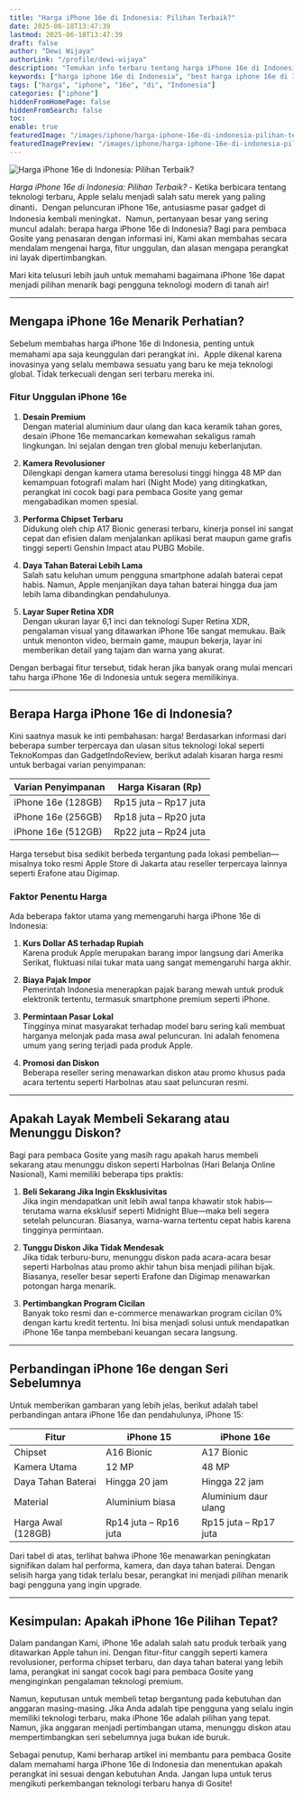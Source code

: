 ```yaml
---
title: "Harga iPhone 16e di Indonesia: Pilihan Terbaik?"
date: 2025-06-18T13:47:39
lastmod: 2025-06-18T13:47:39
draft: false
author: "Dewi Wijaya"
authorLink: "/profile/dewi-wijaya"
description: "Temukan info terbaru tentang harga iPhone 16e di Indonesia. Cek spesifikasi, fitur unggulan, dan penawaran terbaik. Klik untuk tahu lebih lanjut!"
keywords: ["harga iphone 16e di Indonesia", "best harga iphone 16e di Indonesia", "harga iphone 16e di Indonesia guide"]
tags: ["harga", "iphone", "16e", "di", "Indonesia"]
categories: ["iphone"]
hiddenFromHomePage: false
hiddenFromSearch: false
toc:
enable: true
featuredImage: "/images/iphone/harga-iphone-16e-di-indonesia-pilihan-terbaik.jpg"
featuredImagePreview: "/images/iphone/harga-iphone-16e-di-indonesia-pilihan-terbaik.jpg"
---
```


![Harga iPhone 16e di Indonesia: Pilihan Terbaik?](/images/iphone/harga-iphone-16e-di-indonesia-pilihan-terbaik.jpg)



*Harga iPhone 16e di Indonesia: Pilihan Terbaik?* - Ketika berbicara tentang teknologi terbaru, Apple selalu menjadi salah satu merek yang paling dinanti．Dengan peluncuran iPhone 16e, antusiasme pasar gadget di Indonesia kembali meningkat．Namun, pertanyaan besar yang sering muncul adalah: berapa harga iPhone 16e di Indonesia? Bagi para pembaca Gosite yang penasaran dengan informasi ini, Kami akan membahas secara mendalam mengenai harga, fitur unggulan, dan alasan mengapa perangkat ini layak dipertimbangkan.

Mari kita telusuri lebih jauh untuk memahami bagaimana iPhone 16e dapat menjadi pilihan menarik bagi pengguna teknologi modern di tanah air!

---

## Mengapa iPhone 16e Menarik Perhatian?

Sebelum membahas harga iPhone 16e di Indonesia, penting untuk memahami apa saja keunggulan dari perangkat ini．Apple dikenal karena inovasinya yang selalu membawa sesuatu yang baru ke meja teknologi global. Tidak terkecuali dengan seri terbaru mereka ini.

### Fitur Unggulan iPhone 16e
1. **Desain Premium**  
   Dengan material aluminium daur ulang dan kaca keramik tahan gores, desain iPhone 16e memancarkan kemewahan sekaligus ramah lingkungan. Ini sejalan dengan tren global menuju keberlanjutan.

2. **Kamera Revolusioner**  
   Dilengkapi dengan kamera utama beresolusi tinggi hingga 48 MP dan kemampuan fotografi malam hari (Night Mode) yang ditingkatkan, perangkat ini cocok bagi para pembaca Gosite yang gemar mengabadikan momen spesial.

3. **Performa Chipset Terbaru**  
   Didukung oleh chip A17 Bionic generasi terbaru, kinerja ponsel ini sangat cepat dan efisien dalam menjalankan aplikasi berat maupun game grafis tinggi seperti Genshin Impact atau PUBG Mobile.

4. **Daya Tahan Baterai Lebih Lama**  
   Salah satu keluhan umum pengguna smartphone adalah baterai cepat habis. Namun, Apple menjanjikan daya tahan baterai hingga dua jam lebih lama dibandingkan pendahulunya.

5. __Layar Super Retina XDR__  
   Dengan ukuran layar 6,1 inci dan teknologi Super Retina XDR, pengalaman visual yang ditawarkan iPhone 16e sangat memukau. Baik untuk menonton video, bermain game, maupun bekerja, layar ini memberikan detail yang tajam dan warna yang akurat.

Dengan berbagai fitur tersebut, tidak heran jika banyak orang mulai mencari tahu harga iPhone 16e di Indonesia untuk segera memilikinya.

---

## Berapa Harga iPhone 16e di Indonesia?

Kini saatnya masuk ke inti pembahasan: harga! Berdasarkan informasi dari beberapa sumber terpercaya dan ulasan situs teknologi lokal seperti TeknoKompas dan GadgetIndoReview, berikut adalah kisaran harga resmi untuk berbagai varian penyimpanan:

| **Varian Penyimpanan** | **Harga Kisaran (Rp)**       |
|-------------------------|-----------------------------|
| iPhone 16e (128GB)     | Rp15 juta – Rp17 juta       |
| iPhone 16e (256GB)     | Rp18 juta – Rp20 juta       |
| iPhone 16e (512GB)     | Rp22 juta – Rp24 juta       |

Harga tersebut bisa sedikit berbeda tergantung pada lokasi pembelian—misalnya toko resmi Apple Store di Jakarta atau reseller terpercaya lainnya seperti Erafone atau Digimap.

### Faktor Penentu Harga
Ada beberapa faktor utama yang memengaruhi harga iPhone 16e di Indonesia:
1. **Kurs Dollar AS terhadap Rupiah**  
   Karena produk Apple merupakan barang impor langsung dari Amerika Serikat, fluktuasi nilai tukar mata uang sangat memengaruhi harga akhir.

2. **Biaya Pajak Impor**  
   Pemerintah Indonesia menerapkan pajak barang mewah untuk produk elektronik tertentu, termasuk smartphone premium seperti iPhone.

3. **Permintaan Pasar Lokal**  
   Tingginya minat masyarakat terhadap model baru sering kali membuat harganya melonjak pada masa awal peluncuran. Ini adalah fenomena umum yang sering terjadi pada produk Apple.

4. **Promosi dan Diskon**  
   Beberapa reseller sering menawarkan diskon atau promo khusus pada acara tertentu seperti Harbolnas atau saat peluncuran resmi.

---

## Apakah Layak Membeli Sekarang atau Menunggu Diskon?

Bagi para pembaca Gosite yang masih ragu apakah harus membeli sekarang atau menunggu diskon seperti Harbolnas (Hari Belanja Online Nasional), Kami memiliki beberapa tips praktis:

1. **Beli Sekarang Jika Ingin Eksklusivitas**  
   Jika ingin mendapatkan unit lebih awal tanpa khawatir stok habis—terutama warna eksklusif seperti Midnight Blue—maka beli segera setelah peluncuran. Biasanya, warna-warna tertentu cepat habis karena tingginya permintaan.

2. **Tunggu Diskon Jika Tidak Mendesak**  
   Jika tidak terburu-buru, menunggu diskon pada acara-acara besar seperti Harbolnas atau promo akhir tahun bisa menjadi pilihan bijak. Biasanya, reseller besar seperti Erafone dan Digimap menawarkan potongan harga menarik.

3. **Pertimbangkan Program Cicilan**  
   Banyak toko resmi dan e-commerce menawarkan program cicilan 0% dengan kartu kredit tertentu. Ini bisa menjadi solusi untuk mendapatkan iPhone 16e tanpa membebani keuangan secara langsung.

---

## Perbandingan iPhone 16e dengan Seri Sebelumnya

Untuk memberikan gambaran yang lebih jelas, berikut adalah tabel perbandingan antara iPhone 16e dan pendahulunya, iPhone 15:

| **Fitur**               | __iPhone 15__             | **iPhone 16e**           |
|--------------------------|---------------------------|--------------------------|
| Chipset                 | A16 Bionic               | A17 Bionic              |
| Kamera Utama            | 12 MP                    | 48 MP                   |
| Daya Tahan Baterai      | Hingga 20 jam            | Hingga 22 jam           |
| Material                | Aluminium biasa          | Aluminium daur ulang    |
| Harga Awal (128GB)      | Rp14 juta – Rp16 juta    | Rp15 juta – Rp17 juta   |

Dari tabel di atas, terlihat bahwa iPhone 16e menawarkan peningkatan signifikan dalam hal performa, kamera, dan daya tahan baterai. Dengan selisih harga yang tidak terlalu besar, perangkat ini menjadi pilihan menarik bagi pengguna yang ingin upgrade.

---

## Kesimpulan: Apakah iPhone 16e Pilihan Tepat?

Dalam pandangan Kami, iPhone 16e adalah salah satu produk terbaik yang ditawarkan Apple tahun ini. Dengan fitur-fitur canggih seperti kamera revolusioner, performa chipset terbaru, dan daya tahan baterai yang lebih lama, perangkat ini sangat cocok bagi para pembaca Gosite yang menginginkan pengalaman teknologi premium.

Namun, keputusan untuk membeli tetap bergantung pada kebutuhan dan anggaran masing-masing. Jika Anda adalah tipe pengguna yang selalu ingin memiliki teknologi terbaru, maka iPhone 16e adalah pilihan yang tepat. Namun, jika anggaran menjadi pertimbangan utama, menunggu diskon atau mempertimbangkan seri sebelumnya juga bukan ide buruk.

Sebagai penutup, Kami berharap artikel ini membantu para pembaca Gosite dalam memahami harga iPhone 16e di Indonesia dan menentukan apakah perangkat ini sesuai dengan kebutuhan Anda. Jangan lupa untuk terus mengikuti perkembangan teknologi terbaru hanya di Gosite!
